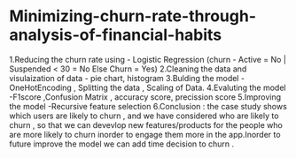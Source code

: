 # Minimizing-churn-rate-through-analysis-of-financial-habits
1.Reducing the churn rate using - Logistic Regression (churn  - Active = No | Suspended < 30 = No Else Churn = Yes)
2.Cleaning the data and visulaization of data - pie chart, histogram 
3.Bulding the model - OneHotEncoding , Splitting the data , Scaling of Data.
4.Evaluting the model -F1score ,Confusion Matrix , accuracy score, precission score
5.Improving the model -Recursive feature selection
6.Conclusion : the case study shows which users are likely to churn , and we have considered who are likely to churn , so that we can devevlop new features/products for the people   who are more likely to churn inorder to engage them more in the app.Inorder to future improve the model we can add time decision to churn .
